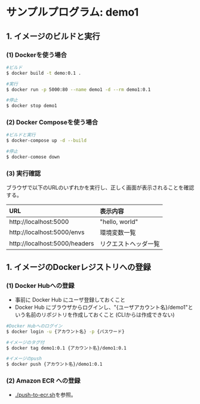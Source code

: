 # サンプルプログラム: demo1

## 1. イメージのビルドと実行

### (1) Dockerを使う場合

```bash
#ビルド
$ docker build -t demo:0.1 .

#実行
$ docker run -p 5000:80 --name demo1 -d --rm demo1:0.1

#停止
$ docker stop demo1
```

### (2) Docker Composeを使う場合

```bash
#ビルドと実行
$ docker-compose up -d --build

#停止
$ docker-comose down
```

### (3) 実行確認

ブラウザで以下のURLのいずれかを実行し、正しく画面が表示されることを確認する。

|URL|表示内容|
|:--|:--|
|http://localhost:5000| "hello, world"|
|http://localhost:5000/envs| 環境変数一覧|
|http://localhost:5000/headers | リクエストヘッダ一覧|

## 1. イメージのDockerレジストリへの登録

### (1) Docker Hubへの登録

* 事前に Docker Hub にユーザ登録しておくこと
* Docker Hub にブラウザからログインし、"{ユーザアカウント名}/demo1"という名前のリポジトリを作成しておくこと (CLIからは作成できない)

```bash
#Docker Hubへのログイン
$ docker login -u {アカウント名} -p {パスワード}

#イメージのタグ付
$ docker tag demo1:0.1 {アカウント名}/demo1:0.1

#イメージのpush
$ docker push {アカウント名}/demo1:0.1
```

### (2) Amazon ECR への登録

* [./push-to-ecr.sh](./push-to-ecr.sh)を参照。